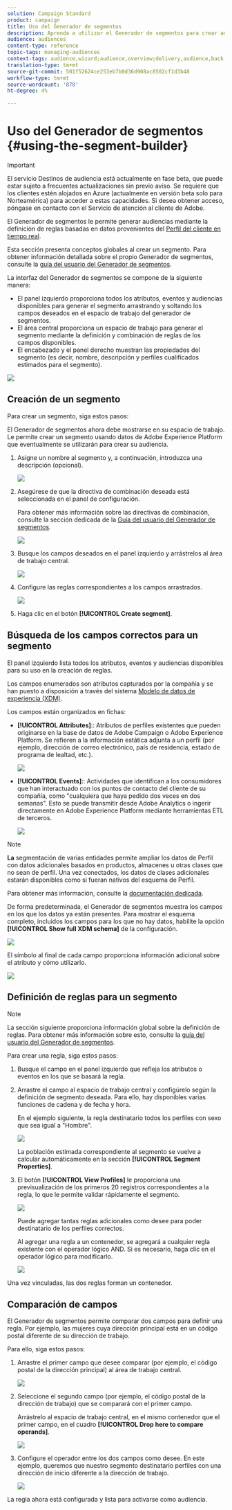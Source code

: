 ```yaml
---
solution: Campaign Standard
product: campaign
title: Uso del Generador de segmentos
description: Aprenda a utilizar el Generador de segmentos para crear audiencias.
audience: audiences
content-type: reference
topic-tags: managing-audiences
context-tags: audience,wizard;audience,overview;delivery,audience,back
translation-type: tm+mt
source-git-commit: 501f52624ce253eb7b0d36d908ac8502cf1d3b48
workflow-type: tm+mt
source-wordcount: '878'
ht-degree: 4%

---
```



# Uso del Generador de segmentos {#using-the-segment-builder}

>[!IMPORTANT]
>
>El servicio Destinos de audiencia está actualmente en fase beta, que puede estar sujeto a frecuentes actualizaciones sin previo aviso. Se requiere que los clientes estén alojados en Azure (actualmente en versión beta solo para Norteamérica) para acceder a estas capacidades. Si desea obtener acceso, póngase en contacto con el Servicio de atención al cliente de Adobe.

El Generador de segmentos le permite generar audiencias mediante la definición de reglas basadas en datos provenientes del [Perfil del cliente en tiempo real](https://docs.adobe.com/content/help/es-ES/experience-platform/profile/home.html).

Esta sección presenta conceptos globales al crear un segmento. Para obtener información detallada sobre el propio Generador de segmentos, consulte la [guía del usuario del Generador de segmentos](https://docs.adobe.com/content/help/en/experience-platform/segmentation/ui/overview.html).

La interfaz del Generador de segmentos se compone de la siguiente manera:

* El panel izquierdo proporciona todos los atributos, eventos y audiencias disponibles para generar el segmento arrastrando y soltando los campos deseados en el espacio de trabajo del generador de segmentos.
* El área central proporciona un espacio de trabajo para generar el segmento mediante la definición y combinación de reglas de los campos disponibles.
* El encabezado y el panel derecho muestran las propiedades del segmento (es decir, nombre, descripción y perfiles cualificados estimados para el segmento).

![](assets/aep_audiences_interface.png)

## Creación de un segmento

Para crear un segmento, siga estos pasos:

El Generador de segmentos ahora debe mostrarse en su espacio de trabajo. Le permite crear un segmento usando datos de Adobe Experience Platform que eventualmente se utilizarán para crear su audiencia.

1. Asigne un nombre al segmento y, a continuación, introduzca una descripción (opcional).

   ![](assets/aep_audiences_creation_edit_name.png)

1. Asegúrese de que la directiva de combinación deseada está seleccionada en el panel de configuración.

   Para obtener más información sobre las directivas de combinación, consulte la sección dedicada de la [Guía del usuario del Generador de segmentos](https://docs.adobe.com/content/help/en/experience-platform/segmentation/ui/overview.html).

   ![](assets/aep_audiences_mergepolicy.png)

1. Busque los campos deseados en el panel izquierdo y arrástrelos al área de trabajo central.

   ![](assets/aep_audiences_dragfield.png)

1. Configure las reglas correspondientes a los campos arrastrados.

   ![](assets/aep_audiences_configure_rules.png)

1. Haga clic en el botón **[!UICONTROL Create segment]**.

## Búsqueda de los campos correctos para un segmento

El panel izquierdo lista todos los atributos, eventos y audiencias disponibles para su uso en la creación de reglas.

Los campos enumerados son atributos capturados por la compañía y se han puesto a disposición a través del sistema [Modelo de datos de experiencia (XDM)](https://docs.adobe.com/content/help/es-ES/experience-platform/xdm/home.html).

Los campos están organizados en fichas:

* **[!UICONTROL Attributes]**:: Atributos de perfiles existentes que pueden originarse en la base de datos de Adobe Campaign o Adobe Experience Platform. Se refieren a la información estática adjunta a un perfil (por ejemplo, dirección de correo electrónico, país de residencia, estado de programa de lealtad, etc.).

   ![](assets/aep_audiences_attributestab.png)

* **[!UICONTROL Events]**:: Actividades que identifican a los consumidores que han interactuado con los puntos de contacto del cliente de su compañía, como &quot;cualquiera que haya pedido dos veces en dos semanas&quot;. Esto se puede transmitir desde Adobe Analytics o ingerir directamente en Adobe Experience Platform mediante herramientas ETL de terceros.

   ![](assets/aep_audiences_eventstab.png)

>[!NOTE]
>
>**La** segmentación de varias entidades permite ampliar los datos de Perfil con datos adicionales basados en productos, almacenes u otras clases que no sean de perfil. Una vez conectados, los datos de clases adicionales estarán disponibles como si fueran nativos del esquema de Perfil.
>
>Para obtener más información, consulte la [documentación dedicada](https://docs.adobe.com/content/help/en/experience-platform/segmentation/multi-entity-segmentation.html).

De forma predeterminada, el Generador de segmentos muestra los campos en los que los datos ya están presentes. Para mostrar el esquema completo, incluidos los campos para los que no hay datos, habilite la opción **[!UICONTROL Show full XDM schema]** de la configuración.

![](assets/aep_audiences_populatedfields.png)

El símbolo al final de cada campo proporciona información adicional sobre el atributo y cómo utilizarlo.

![](assets/aep_audiences_isymbol.png)

## Definición de reglas para un segmento

>[!NOTE]
>
>La sección siguiente proporciona información global sobre la definición de reglas. Para obtener más información sobre esto, consulte la [guía del usuario del Generador de segmentos](https://docs.adobe.com/content/help/en/experience-platform/segmentation/ui/overview.html).

Para crear una regla, siga estos pasos:

1. Busque el campo en el panel izquierdo que refleja los atributos o eventos en los que se basará la regla.

1. Arrastre el campo al espacio de trabajo central y configúrelo según la definición de segmento deseada. Para ello, hay disponibles varias funciones de cadena y de fecha y hora.

   En el ejemplo siguiente, la regla destinatario todos los perfiles con sexo que sea igual a &quot;Hombre&quot;.

   ![](assets/aep_audiences_malegender.png)

   La población estimada correspondiente al segmento se vuelve a calcular automáticamente en la sección **[!UICONTROL Segment Properties]**.

1. El botón **[!UICONTROL View Profiles]** le proporciona una previsualización de los primeros 20 registros correspondientes a la regla, lo que le permite validar rápidamente el segmento.

   ![](assets/aep_audiences_samplepreview.png)

   Puede agregar tantas reglas adicionales como desee para poder destinatario de los perfiles correctos.

   Al agregar una regla a un contenedor, se agregará a cualquier regla existente con el operador lógico AND. Si es necesario, haga clic en el operador lógico para modificarlo.

   ![](assets/aep_audiences_andoperator.png)

Una vez vinculadas, las dos reglas forman un contenedor.

## Comparación de campos

El Generador de segmentos permite comparar dos campos para definir una regla. Por ejemplo, las mujeres cuya dirección principal está en un código postal diferente de su dirección de trabajo.

Para ello, siga estos pasos:

1. Arrastre el primer campo que desee comparar (por ejemplo, el código postal de la dirección principal) al área de trabajo central.

   ![](assets/aep_audiences_comparing_1.png)

1. Seleccione el segundo campo (por ejemplo, el código postal de la dirección de trabajo) que se comparará con el primer campo.

   Arrástrelo al espacio de trabajo central, en el mismo contenedor que el primer campo, en el cuadro **[!UICONTROL Drop here to compare operands]**.

   ![](assets/aep_audiences_comparing_2.png)

1. Configure el operador entre los dos campos como desee. En este ejemplo, queremos que nuestro segmento destinatario perfiles con una dirección de inicio diferente a la dirección de trabajo.

   ![](assets/aep_audiences_comparing_3.png)

La regla ahora está configurada y lista para activarse como audiencia.
